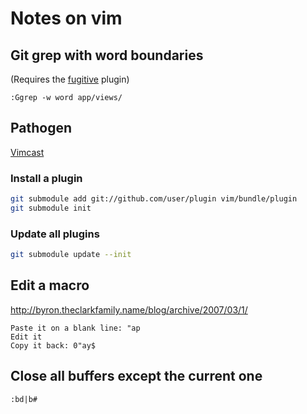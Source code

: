 # Notes on vim

## Git grep with word boundaries

(Requires the [fugitive](https://github.com/tpope/vim-fugitive) plugin)

```VimL
:Ggrep -w word app/views/
```

## Pathogen

[Vimcast](http://vimcasts.org/episodes/synchronizing-plugins-with-git-submodules-and-pathogen)

### Install a plugin

```bash
git submodule add git://github.com/user/plugin vim/bundle/plugin
git submodule init
```

### Update all plugins

```bash
git submodule update --init
```

## Edit a macro

http://byron.theclarkfamily.name/blog/archive/2007/03/1/

```
Paste it on a blank line: "ap
Edit it
Copy it back: 0"ay$ 
```

## Close all buffers except the current one

```VimL
:bd|b#
```
